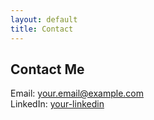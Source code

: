 ```yaml
---
layout: default
title: Contact
---
```


## Contact Me

Email: your.email@example.com  
LinkedIn: [your-linkedin](https://linkedin.com/in/yourname)
